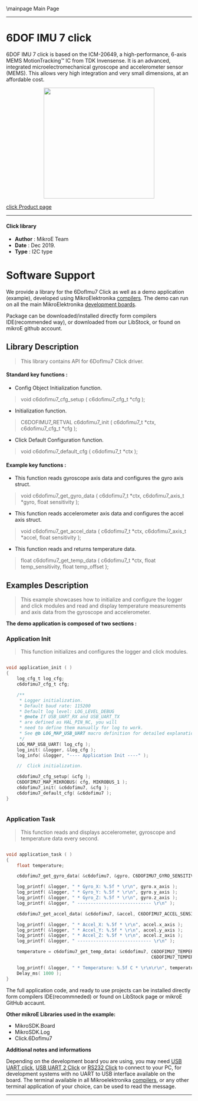 \mainpage Main Page
 
---
# 6DOF IMU 7 click

6DOF IMU 7 click is based on the ICM-20649, a high-performance, 6-axis MEMS MotionTracking™ IC from TDK Invensense. It is an advanced, integrated microelectromechanical gyroscope and accelerometer sensor (MEMS). This allows very high integration and very small dimensions, at an affordable cost.

<p align="center">
  <img src="https://download.mikroe.com/images/click_for_ide/6dofimu7_click.png" height=300px>
</p>

[click Product page](https://www.mikroe.com/6dof-imu-7-click)

---

#### Click library 

- **Author**        : MikroE Team
- **Date**          : Dec 2019.
- **Type**          : I2C type

# Software Support

We provide a library for the 6DofImu7 Click 
as well as a demo application (example), developed using MikroElektronika 
[compilers](https://shop.mikroe.com/compilers). 
The demo can run on all the main MikroElektronika [development boards](https://shop.mikroe.com/development-boards).

Package can be downloaded/installed directly form compilers IDE(recommended way), or downloaded from our LibStock, or found on mikroE github account. 

## Library Description

> This library contains API for 6DofImu7 Click driver.

#### Standard key functions :

- Config Object Initialization function.
> void c6dofimu7_cfg_setup ( c6dofimu7_cfg_t *cfg ); 
 
- Initialization function.
> C6DOFIMU7_RETVAL c6dofimu7_init ( c6dofimu7_t *ctx, c6dofimu7_cfg_t *cfg );

- Click Default Configuration function.
> void c6dofimu7_default_cfg ( c6dofimu7_t *ctx );


#### Example key functions :

- This function reads gyroscope axis data and configures the gyro axis struct.
> void c6dofimu7_get_gyro_data ( c6dofimu7_t *ctx, c6dofimu7_axis_t *gyro, float sensitivity );
 
- This function reads accelerometer axis data and configures the accel axis struct.
> void c6dofimu7_get_accel_data ( c6dofimu7_t *ctx, c6dofimu7_axis_t *accel, float sensitivity );

- This function reads and returns temperature data.
> float c6dofimu7_get_temp_data ( c6dofimu7_t *ctx, float temp_sensitivity, float temp_offset );

## Examples Description

> This example showcases how to initialize and configure the logger and click modules and read
  and display temperature measurements and axis data from the gyroscope and accelerometer. 

**The demo application is composed of two sections :**

### Application Init 

> This function initializes and configures the logger and click modules. 

```c

void application_init ( )
{
    log_cfg_t log_cfg;
    c6dofimu7_cfg_t cfg;

    /** 
     * Logger initialization.
     * Default baud rate: 115200
     * Default log level: LOG_LEVEL_DEBUG
     * @note If USB_UART_RX and USB_UART_TX 
     * are defined as HAL_PIN_NC, you will 
     * need to define them manually for log to work. 
     * See @b LOG_MAP_USB_UART macro definition for detailed explanation.
     */
    LOG_MAP_USB_UART( log_cfg );
    log_init( &logger, &log_cfg );
    log_info( &logger, "---- Application Init ----" );

    //  Click initialization.

    c6dofimu7_cfg_setup( &cfg );
    C6DOFIMU7_MAP_MIKROBUS( cfg, MIKROBUS_1 );
    c6dofimu7_init( &c6dofimu7, &cfg );
    c6dofimu7_default_cfg( &c6dofimu7 );
}
  
```

### Application Task

> This function reads and displays accelerometer, gyroscope and temperature data every second. 

```c

void application_task ( )
{
    float temperature;

    c6dofimu7_get_gyro_data( &c6dofimu7, &gyro, C6DOFIMU7_GYRO_SENSITIVITY );

    log_printf( &logger, " * Gyro_X: %.5f * \r\n", gyro.x_axis );
    log_printf( &logger, " * Gyro_Y: %.5f * \r\n", gyro.y_axis );
    log_printf( &logger, " * Gyro_Z: %.5f * \r\n", gyro.z_axis );
    log_printf( &logger, " ---------------------------- \r\n" );

    c6dofimu7_get_accel_data( &c6dofimu7, &accel, C6DOFIMU7_ACCEL_SENSITIVITY );

    log_printf( &logger, " * Accel_X: %.5f * \r\n", accel.x_axis );
    log_printf( &logger, " * Accel_Y: %.5f * \r\n", accel.y_axis );
    log_printf( &logger, " * Accel_Z: %.5f * \r\n", accel.z_axis );
    log_printf( &logger, " ---------------------------- \r\n" );

    temperature = c6dofimu7_get_temp_data( &c6dofimu7, C6DOFIMU7_TEMPERATURE_SENSITIVITY,
                                                       C6DOFIMU7_TEMPERATURE_OFFSET );

    log_printf( &logger, " * Temperature: %.5f C * \r\n\r\n", temperature );
    Delay_ms( 1000 );
} 

``` 

The full application code, and ready to use projects can be  installed directly form compilers IDE(recommneded) or found on LibStock page or mikroE GitHub accaunt.

**Other mikroE Libraries used in the example:** 

- MikroSDK.Board
- MikroSDK.Log
- Click.6DofImu7

**Additional notes and informations**

Depending on the development board you are using, you may need 
[USB UART click](https://shop.mikroe.com/usb-uart-click), 
[USB UART 2 Click](https://shop.mikroe.com/usb-uart-2-click) or 
[RS232 Click](https://shop.mikroe.com/rs232-click) to connect to your PC, for 
development systems with no UART to USB interface available on the board. The 
terminal available in all Mikroelektronika 
[compilers](https://shop.mikroe.com/compilers), or any other terminal application 
of your choice, can be used to read the message.

---
